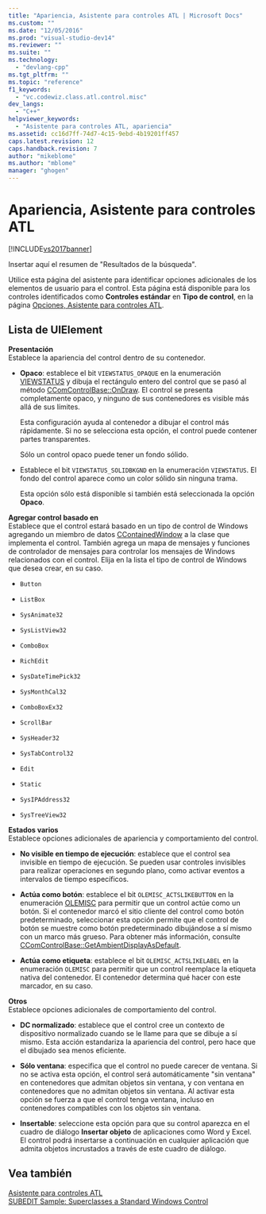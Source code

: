 ```yaml
---
title: "Apariencia, Asistente para controles ATL | Microsoft Docs"
ms.custom: ""
ms.date: "12/05/2016"
ms.prod: "visual-studio-dev14"
ms.reviewer: ""
ms.suite: ""
ms.technology: 
  - "devlang-cpp"
ms.tgt_pltfrm: ""
ms.topic: "reference"
f1_keywords: 
  - "vc.codewiz.class.atl.control.misc"
dev_langs: 
  - "C++"
helpviewer_keywords: 
  - "Asistente para controles ATL, apariencia"
ms.assetid: cc16d7ff-74d7-4c15-9ebd-4b19201ff457
caps.latest.revision: 12
caps.handback.revision: 7
author: "mikeblome"
ms.author: "mblome"
manager: "ghogen"
---
```

# Apariencia, Asistente para controles ATL
[!INCLUDE[vs2017banner](../../assembler/inline/includes/vs2017banner.md)]

Insertar aquí el resumen de "Resultados de la búsqueda".  
  
 Utilice esta página del asistente para identificar opciones adicionales de los elementos de usuario para el control.  Esta página está disponible para los controles identificados como **Controles estándar** en **Tipo de control**, en la página [Opciones, Asistente para controles ATL](../../atl/reference/options-atl-control-wizard.md).  
  
## Lista de UIElement  
 **Presentación**  
 Establece la apariencia del control dentro de su contenedor.  
  
-   **Opaco**: establece el bit `VIEWSTATUS_OPAQUE` en la enumeración [VIEWSTATUS](http://msdn.microsoft.com/library/windows/desktop/ms687201) y dibuja el rectángulo entero del control que se pasó al método [CComControlBase::OnDraw](../Topic/CComControlBase::OnDraw.md).  El control se presenta completamente opaco, y ninguno de sus contenedores es visible más allá de sus límites.  
  
     Esta configuración ayuda al contenedor a dibujar el control más rápidamente.  Si no se selecciona esta opción, el control puede contener partes transparentes.  
  
     Sólo un control opaco puede tener un fondo sólido.  
  
-   Establece el bit `VIEWSTATUS_SOLIDBKGND` en la enumeración `VIEWSTATUS`.  El fondo del control aparece como un color sólido sin ninguna trama.  
  
     Esta opción sólo está disponible si también está seleccionada la opción **Opaco**.  
  
 **Agregar control basado en**  
 Establece que el control estará basado en un tipo de control de Windows agregando un miembro de datos [CContainedWindow](../Topic/CContainedWindow.md) a la clase que implementa el control.  También agrega un mapa de mensajes y funciones de controlador de mensajes para controlar los mensajes de Windows relacionados con el control.  Elija en la lista el tipo de control de Windows que desea crear, en su caso.  
  
-   `Button`  
  
-   `ListBox`  
  
-   `SysAnimate32`  
  
-   `SysListView32`  
  
-   `ComboBox`  
  
-   `RichEdit`  
  
-   `SysDateTimePick32`  
  
-   `SysMonthCal32`  
  
-   `ComboBoxEx32`  
  
-   `ScrollBar`  
  
-   `SysHeader32`  
  
-   `SysTabControl32`  
  
-   `Edit`  
  
-   `Static`  
  
-   `SysIPAddress32`  
  
-   `SysTreeView32`  
  
 **Estados varios**  
 Establece opciones adicionales de apariencia y comportamiento del control.  
  
-   **No visible en tiempo de ejecución**: establece que el control sea invisible en tiempo de ejecución.  Se pueden usar controles invisibles para realizar operaciones en segundo plano, como activar eventos a intervalos de tiempo específicos.  
  
-   **Actúa como botón**: establece el bit `OLEMISC_ACTSLIKEBUTTON` en la enumeración [OLEMISC](http://msdn.microsoft.com/library/windows/desktop/ms678497) para permitir que un control actúe como un botón.  Si el contenedor marcó el sitio cliente del control como botón predeterminado, seleccionar esta opción permite que el control de botón se muestre como botón predeterminado dibujándose a sí mismo con un marco más grueso.  Para obtener más información, consulte [CComControlBase::GetAmbientDisplayAsDefault](../Topic/CComControlBase::GetAmbientDisplayAsDefault.md).  
  
-   **Actúa como etiqueta**: establece el bit `OLEMISC_ACTSLIKELABEL` en la enumeración `OLEMISC` para permitir que un control reemplace la etiqueta nativa del contenedor.  El contenedor determina qué hacer con este marcador, en su caso.  
  
 **Otros**  
 Establece opciones adicionales de comportamiento del control.  
  
-   **DC normalizado**: establece que el control cree un contexto de dispositivo normalizado cuando se le llame para que se dibuje a sí mismo.  Esta acción estandariza la apariencia del control, pero hace que el dibujado sea menos eficiente.  
  
-   **Sólo ventana**: especifica que el control no puede carecer de ventana.  Si no se activa esta opción, el control será automáticamente "sin ventana" en contenedores que admitan objetos sin ventana, y con ventana en contenedores que no admitan objetos sin ventana.  Al activar esta opción se fuerza a que el control tenga ventana, incluso en contenedores compatibles con los objetos sin ventana.  
  
-   **Insertable**: seleccione esta opción para que su control aparezca en el cuadro de diálogo **Insertar objeto** de aplicaciones como Word y Excel.  El control podrá insertarse a continuación en cualquier aplicación que admita objetos incrustados a través de este cuadro de diálogo.  
  
## Vea también  
 [Asistente para controles ATL](../../atl/reference/atl-control-wizard.md)   
 [SUBEDIT Sample: Superclasses a Standard Windows Control](http://msdn.microsoft.com/es-es/30e46bdc-ed92-417c-b6b8-359017265a7b)